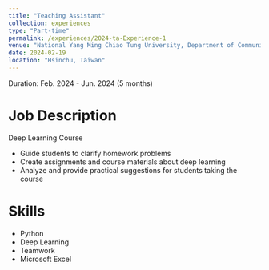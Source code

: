 ```yaml
---
title: "Teaching Assistant"
collection: experiences
type: "Part-time"
permalink: /experiences/2024-ta-Experience-1
venue: "National Yang Ming Chiao Tung University, Department of Communication Engineering"
date: 2024-02-19
location: "Hsinchu, Taiwan"
---
```


Duration: Feb. 2024 - Jun. 2024 (5 months)

Job Description
======
Deep Learning Course
- Guide students to clarify homework problems
- Create assignments and course materials about deep learning
- Analyze and provide practical suggestions for students taking the course

Skills
======
* Python
* Deep Learning
* Teamwork
* Microsoft Excel
